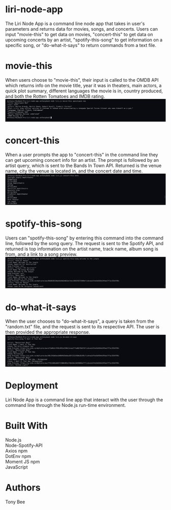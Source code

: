# liri-node-app
The Liri Node App is a command line node app that takes in user's parameters and returns data for movies, songs, and concerts. Users can input "movie-this" to get data on movies, "concert-this" to get data on upcoming concerts by an artist, "spotify-this-song" to get information on a specific song, or "do-what-it-says" to return commands from a text file.

# movie-this
When users choose to "movie-this", their input is called to the OMDB API which returns info on the movie title, year it was in theaters, main actors, a quick plot summary, different languages the movie is in, country produced, and both the Rotten Tomatoes and IMDB rating.
![Movie-This](images/liri_movie_this.png)

# concert-this
When a user prompts the app to "concert-this" in the command line they can get upcoming concert info for an artist. The prompt is followed by an artist query, which is sent to the Bands In Town API. Returned is the venue name, city the venue is located in, and the concert date and time.
![Concert-This](images/liri_concert.png)

# spotify-this-song
Users can "spotify-this-song" by entering this command into the command line, followed by the song query. The request is sent to the Spotify API, and returned is top information on the artist name, track name, album song is from, and a link to a song preview.
![Spotify-This](images/liri_spotify.png)

# do-what-it-says
When the user chooses to "do-what-it-says", a query is taken from the "random.txt" file, and the request is sent to its respective API. The user is then provided the appropriate response.
![Spotify-This](images/liri_do_what.png)

# Deployment
Liri Node App is a command line app that interact with the user through the command line through the Node.js run-time environment.


# Built With
Node.js <br>
Node-Spotify-API <br>
Axios npm <br>
DotEnv npm <br>
Moment JS npm <br>
JavaScript

# Authors
Tony Bee